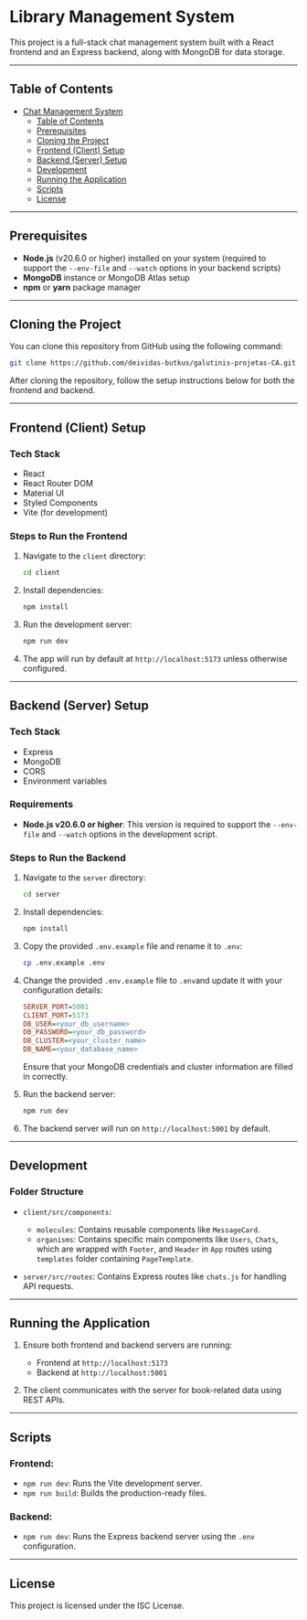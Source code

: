 # Library Management System

This project is a full-stack chat management system built with a React frontend and an Express backend, along with MongoDB for data storage.

---

## Table of Contents

- [Chat Management System](#chat-management-system)
  - [Table of Contents](#table-of-contents)
  - [Prerequisites](#prerequisites)
  - [Cloning the Project](#cloning-the-project)
  - [Frontend (Client) Setup](#frontend-client-setup)
  - [Backend (Server) Setup](#backend-server-setup)
  - [Development](#development)
  - [Running the Application](#running-the-application)
  - [Scripts](#scripts)
  - [License](#license)

---

## Prerequisites

- **Node.js** (v20.6.0 or higher) installed on your system (required to support the `--env-file` and `--watch` options in your backend scripts)
- **MongoDB** instance or MongoDB Atlas setup
- **npm** or **yarn** package manager

---

## Cloning the Project

You can clone this repository from GitHub using the following command:

```bash
git clone https://github.com/deividas-butkus/galutinis-projetas-CA.git
```

After cloning the repository, follow the setup instructions below for both the frontend and backend.

---

## Frontend (Client) Setup

### Tech Stack

- React
- React Router DOM
- Material UI
- Styled Components
- Vite (for development)

### Steps to Run the Frontend

1. Navigate to the `client` directory:

   ```bash
   cd client
   ```

2. Install dependencies:

   ```bash
   npm install
   ```

3. Run the development server:

   ```bash
   npm run dev
   ```

4. The app will run by default at `http://localhost:5173` unless otherwise configured.

---

## Backend (Server) Setup

### Tech Stack

- Express
- MongoDB
- CORS
- Environment variables

### Requirements

- **Node.js v20.6.0 or higher**: This version is required to support the `--env-file` and `--watch` options in the development script.

### Steps to Run the Backend

1. Navigate to the `server` directory:

   ```bash
   cd server
   ```

2. Install dependencies:

   ```bash
   npm install
   ```

3. Copy the provided `.env.example` file and rename it to `.env`:

   ```bash
   cp .env.example .env
   ```

4. Change the provided `.env.example` file to `.env`and update it with your configuration details:

   ```ini
   SERVER_PORT=5001
   CLIENT_PORT=5173
   DB_USER=<your_db_username>
   DB_PASSWORD=<your_db_password>
   DB_CLUSTER=<your_cluster_name>
   DB_NAME=<your_database_name>
   ```

   Ensure that your MongoDB credentials and cluster information are filled in correctly.

5. Run the backend server:

   ```bash
   npm run dev
   ```

6. The backend server will run on `http://localhost:5001` by default.

---

## Development

### Folder Structure

- `client/src/components`:

  - `molecules`: Contains reusable components like `MessageCard`.
  - `organisms`: Contains specific main components like `Users`, `Chats`, which are wrapped with `Footer`, and `Header` in `App` routes using `templates` folder containing `PageTemplate`.

- `server/src/routes`: Contains Express routes like `chats.js` for handling API requests.

---

## Running the Application

1. Ensure both frontend and backend servers are running:

   - Frontend at `http://localhost:5173`
   - Backend at `http://localhost:5001`

2. The client communicates with the server for book-related data using REST APIs.

---

## Scripts

### Frontend:

- `npm run dev`: Runs the Vite development server.
- `npm run build`: Builds the production-ready files.

### Backend:

- `npm run dev`: Runs the Express backend server using the `.env` configuration.

---

## License

This project is licensed under the ISC License.
